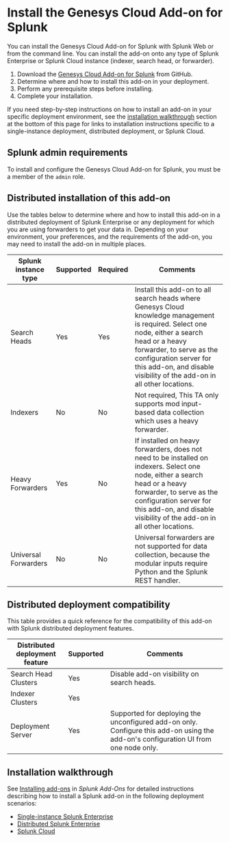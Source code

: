 # Install the Genesys Cloud Add-on for Splunk

You can install the Genesys Cloud Add-on for Splunk with Splunk Web or from the command line. You can install the add-on onto any type
of Splunk Enterprise or Splunk Cloud instance (indexer, search head, or forwarder).

1. Download the [Genesys Cloud Add-on for Splunk](https://github.com/splunk/genesys_cloud_ta/releases) from GitHub.
2. Determine where and how to install this add-on in your deployment.
3. Perform any prerequisite steps before installing.
4. Complete your installation.

If you need step-by-step instructions on how to install an add-on in your specific deployment environment, see the [installation walkthrough](#installation-walkthrough) section at the bottom of this page for links to installation instructions specific to a single-instance deployment, distributed deployment, or Splunk Cloud.


## Splunk admin requirements
To install and configure the Genesys Cloud Add-on for Splunk, you must be a member of the `admin` role.


## Distributed installation of this add-on

Use the tables below to determine where and how to install this add-on in a distributed deployment of Splunk Enterprise or any deployment for
which you are using forwarders to get your data in. Depending on your environment, your preferences, and the requirements of the add-on, you
may need to install the add-on in multiple places.

| Splunk instance type | Supported | Required | Comments |
|----|----|----|----|
| Search Heads | Yes | Yes | Install this add-on to all search heads where Genesys Cloud knowledge management is required. Select one node, either a search head or a heavy forwarder, to serve as the configuration server for this add-on, and disable visibility of the add-on in all other locations. |
| Indexers | No | No | Not required, This TA only supports mod input-based data collection which uses a heavy forwarder. |
| Heavy Forwarders | Yes | No | If installed on heavy forwarders, does not need to be installed on indexers. Select one node, either a search head or a heavy forwarder, to serve as the configuration server for this add-on, and disable visibility of the add-on in all other locations. |
| Universal Forwarders | No | No | Universal forwarders are not supported for data collection, because the modular inputs require Python and the Splunk REST handler. |

## Distributed deployment compatibility

This table provides a quick reference for the compatibility of this add-on with Splunk distributed deployment features.

| Distributed deployment feature | Supported | Comments |
|----|----|----|
| Search Head Clusters | Yes | Disable add-on visibility on search heads. |
| Indexer Clusters | Yes |  |
| Deployment Server | Yes | Supported for deploying the unconfigured add-on only. Configure this add-on using the add-on's configuration UI from one node only. |

## Installation walkthrough

See [Installing add-ons](https://docs.splunk.com/Documentation/AddOns/released/Overview/Installingadd-ons) in *Splunk Add-Ons* for detailed instructions describing how to install a Splunk add-on in the following deployment scenarios:

- [Single-instance Splunk Enterprise](http://docs.splunk.com/Documentation/AddOns/released/Overview/Singleserverinstall)
- [Distributed Splunk Enterprise](https://docs.splunk.com/Documentation/AddOns/released/Overview/Distributedinstall)
- [Splunk Cloud](https://docs.splunk.com/Documentation/AddOns/released/Overview/SplunkCloudinstall)
